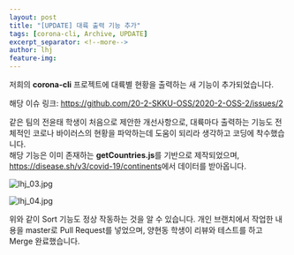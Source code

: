 ```yaml
---
layout: post
title: "[UPDATE] 대륙 출력 기능 추가"
tags: [corona-cli, Archive, UPDATE]
excerpt_separator: <!--more-->
author: lhj
feature-img: 
---
```


저희의 **corona-cli** 프로젝트에 대륙별 현황을 출력하는 새 기능이 추가되었습니다.

<!--more-->

해당 이슈 링크: <https://github.com/20-2-SKKU-OSS/2020-2-OSS-2/issues/2>  

같은 팀의 전윤태 학생이 처음으로 제안한 개선사항으로, 대륙마다 출력하는 기능도 전체적인 코로나 바이러스의 현황을 파악하는데 도움이 되리라 생각하고 코딩에 착수했습니다.  
해당 기능은 이미 존재하는 **getCountries.js**를 기반으로 제작되었으며, <https://disease.sh/v3/covid-19/continents>에서 데이터를 받아옵니다.  

![lhj_03.jpg](/2020-2-OSS-2/assets/img/lhj_03.jpg)  

![lhj_04.jpg](/2020-2-OSS-2/assets/img/lhj_04.jpg)  

위와 같이 Sort 기능도 정상 작동하는 것을 알 수 있습니다.
개인 브랜치에서 작업한 내용을 master로 Pull Request를 넣었으며, 양현동 학생이 리뷰와 테스트를 하고 Merge 완료했습니다.
